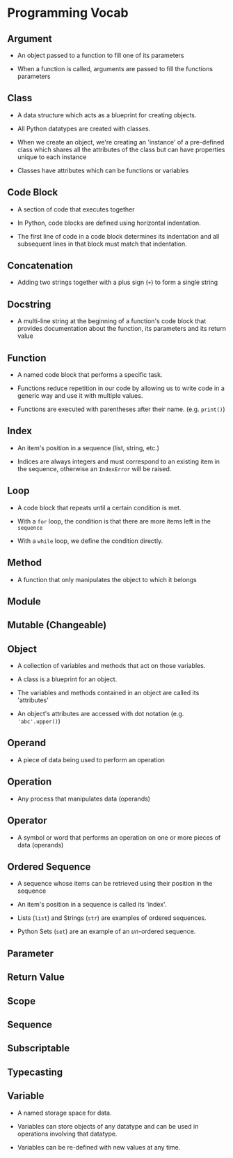 # Programming Vocab

<a href="#"></a>

## Argument

- An object passed to a function to fill one of its parameters

- When a function is called, arguments are passed to fill the functions parameters

## Class

- A data structure which acts as a blueprint for creating objects.

- All Python datatypes are created with classes.

- When we create an object, we're creating an 'instance' of a pre-defined class which shares all the attributes of the class but can have properties unique to each instance

- Classes have attributes which can be functions or variables

## Code Block

- A section of code that executes together

- In Python, code blocks are defined using horizontal indentation.

- The first line of code in a code block determines its indentation and all subsequent lines in that block must match that indentation.

## Concatenation
- Adding two strings together with a plus sign (`+`) to form a single string

## Docstring

- A multi-line string at the beginning of a function's code block that provides documentation about the function, its parameters and its return value

## Function

- A named code block that performs a specific task.

- Functions reduce repetition in our code by allowing us to write code in a generic way and use it with multiple values.

- Functions are executed with parentheses after their name. (e.g. `print()`)

## Index

- An item's position in a sequence (list, string, etc.)

- Indices are always integers and must correspond to an existing item in the sequence, otherwise an `IndexError` will be raised.

## Loop

- A code block that repeats until a certain condition is met.

- With a `for` loop, the condition is that there are more items left in the `sequence`

- With a `while` loop, we define the condition directly.

## Method

- A function that only manipulates the object to which it belongs

## Module
## Mutable (Changeable)
## Object

- A collection of variables and methods that act on those variables. 

- A class is a blueprint for an object.

- The variables and methods contained in an object are called its 'attributes'

- An object's attributes are accessed with dot notation (e.g. `'abc'.upper()`) 

## Operand

- A piece of data being used to perform an operation

## Operation

- Any process that manipulates data (operands)

## Operator

- A symbol or word that performs an operation on one or more pieces of data (operands)

## Ordered Sequence

- A sequence whose items can be retrieved using their position in the sequence

- An item's position in a sequence is called its 'index'. 

- Lists (`list`) and Strings (`str`) are examples of ordered sequences. 

- Python Sets (`set`) are an example of an *un*-ordered sequence.

## Parameter
## Return Value
## Scope
## Sequence
## Subscriptable
## Typecasting
## Variable
- A named storage space for data. 

- Variables can store objects of any datatype and can be used in operations involving that datatype.

- Variables can be re-defined with new values at any time.